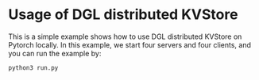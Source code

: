 # Usage of DGL distributed KVStore

This is a simple example shows how to use DGL distributed KVStore on Pytorch locally. 
In this example, we start four servers and four clients, and you can run the example by:

```
python3 run.py
```
